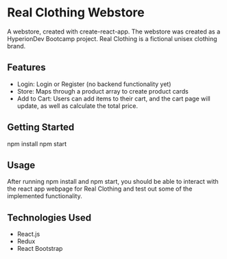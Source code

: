 # Real Clothing Webstore

A webstore, created with create-react-app. The webstore was created as a HyperionDev Bootcamp project. Real Clothing is a fictional unisex clothing brand. 

## Features

- Login: Login or Register (no backend functionality yet)
- Store: Maps through a product array to create product cards
- Add to Cart: Users can add items to their cart, and the cart page will update, as well as calculate the total price.

## Getting Started

npm install
npm start

## Usage

After running npm install and npm start, you should be able to interact with the react app webpage for Real Clothing and test out some of the implemented functionality.

## Technologies Used

- React.js
- Redux
- React Bootstrap

